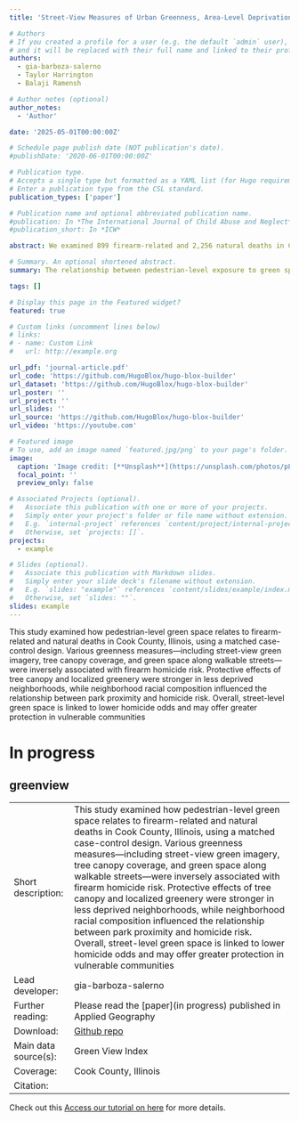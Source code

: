 ```yaml
---
title: 'Street-View Measures of Urban Greenness, Area-Level Deprivation, and the Risk of Firearm-Related Homicide: A Matched Case-Control Study'

# Authors
# If you created a profile for a user (e.g. the default `admin` user), write the username (folder name) here
# and it will be replaced with their full name and linked to their profile.
authors:
  - gia-barboza-salerno
  - Taylor Harrington
  - Balaji Ramensh

# Author notes (optional)
author_notes:
  - 'Author'

date: '2025-05-01T00:00:00Z'

# Schedule page publish date (NOT publication's date).
#publishDate: '2020-06-01T00:00:00Z'

# Publication type.
# Accepts a single type but formatted as a YAML list (for Hugo requirements).
# Enter a publication type from the CSL standard.
publication_types: ['paper']

# Publication name and optional abbreviated publication name.
#publication: In *The International Journal of Child Abuse and Neglect*
#publication_short: In *ICW*

abstract: We examined 899 firearm-related and 2,256 natural deaths in Cook County, Illinois, using a retrospective matched case-control design. Greenness was assessed using the Normalized Difference Vegetation Index near death locations, tree canopy coverage, green space along walkable streets, and proximity of death to parks. 

# Summary. An optional shortened abstract.
summary: The relationship between pedestrian-level exposure to green space in different social contexts remains unexplored. We examined 899 firearm-related and 2,256 natural deaths in Cook County, Illinois, using a retrospective matched case-control design. Greenness was assessed using the Normalized Difference Vegetation Index near death locations, tree canopy coverage, green space along walkable streets, and proximity of death to parks. Two additional greenness measures were derived from Google Street View images, analyzed using machine learning techniques. Associations were evaluated using Wilcoxon rank-sum tests and conditional logistic regression, adjusting for area-level deprivation and racial composition. The green view index derived from street-view imagery (OR = 0.693, p = 0.004), the greenness of walkable streets (OR = 0.787, p = 0.017), and tree canopy coverage (OR = 0.792, p = 0.029) were inversely associated with firearm-related homicide risk. Higher tree canopy coverage (OR = 0.963, p = 0.040) and more localized greenery (OR = 0.552, p = 0.033) provided greater protective effects in less deprived neighborhoods. However, neighborhood racial composition moderated the impact of park proximity on homicide risk (OR = 1.00, p = 0.020). Street-level greenspace is associated with lower odds of homicide and may provide stronger protective effects in more vulnerable neighborhoods 

tags: []

# Display this page in the Featured widget?
featured: true

# Custom links (uncomment lines below)
# links:
# - name: Custom Link
#   url: http://example.org

url_pdf: 'journal-article.pdf'
url_code: 'https://github.com/HugoBlox/hugo-blox-builder'
url_dataset: 'https://github.com/HugoBlox/hugo-blox-builder'
url_poster: ''
url_project: ''
url_slides: ''
url_source: 'https://github.com/HugoBlox/hugo-blox-builder'
url_video: 'https://youtube.com'

# Featured image
# To use, add an image named `featured.jpg/png` to your page's folder.
image:
  caption: 'Image credit: [**Unsplash**](https://unsplash.com/photos/pLCdAaMFLTE)'
  focal_point: ''
  preview_only: false

# Associated Projects (optional).
#   Associate this publication with one or more of your projects.
#   Simply enter your project's folder or file name without extension.
#   E.g. `internal-project` references `content/project/internal-project/index.md`.
#   Otherwise, set `projects: []`.
projects:
  - example

# Slides (optional).
#   Associate this publication with Markdown slides.
#   Simply enter your slide deck's filename without extension.
#   E.g. `slides: "example"` references `content/slides/example/index.md`.
#   Otherwise, set `slides: ""`.
slides: example
---
```

This study examined how pedestrian-level green space relates to firearm-related and natural deaths in Cook County, Illinois, using a matched case-control design. Various greenness measures—including street-view green imagery, tree canopy coverage, and green space along walkable streets—were inversely associated with firearm homicide risk. Protective effects of tree canopy and localized greenery were stronger in less deprived neighborhoods, while neighborhood racial composition influenced the relationship between park proximity and homicide risk. Overall, street-level green space is linked to lower homicide odds and may offer greater protection in vulnerable communities

# In progress

## greenview

| | |
| ------------------| ------------------------------ |
| Short description: | This study examined how pedestrian-level green space relates to firearm-related and natural deaths in Cook County, Illinois, using a matched case-control design. Various greenness measures—including street-view green imagery, tree canopy coverage, and green space along walkable streets—were inversely associated with firearm homicide risk. Protective effects of tree canopy and localized greenery were stronger in less deprived neighborhoods, while neighborhood racial composition influenced the relationship between park proximity and homicide risk. Overall, street-level green space is linked to lower homicide odds and may offer greater protection in vulnerable communities |
| Lead developer: | gia-barboza-salerno |
| Further reading: | Please read the [paper](in progress) published in Applied Geography |
| Download: | [<i class="fab fa-github"></i> Github repo](https://github.com/issues-osu/street-view-greenness-firearm) |
| Main data source(s): | Green View Index |
| Coverage: | Cook County, Illinois | 
| Citation: |  |

Check out this [Access our tutorial on  here](/lab/markdown/spatialaccess.html) for more details.


